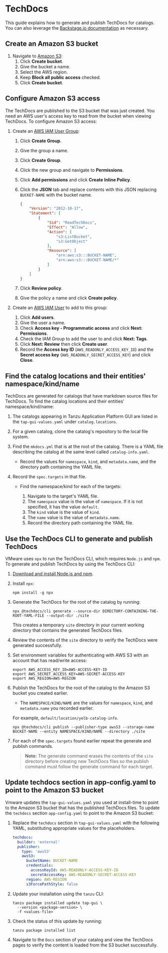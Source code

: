 # TechDocs

This guide explains how to generate and publish TechDocs for catalogs. You can also leverage the [Backstage.io documentation](https://backstage.io/docs/features/techdocs/techdocs-overview) as necessary.

## <a id="create-s3-bucket"></a>Create an Amazon S3 bucket

1. Navigate to [Amazon S3](https://s3.console.aws.amazon.com/s3/home):
    1. Click **Create bucket**.
    2. Give the bucket a name.
    3. Select the AWS region.
    4. Keep **Block all public access** checked.
    5. Click **Create bucket**.

## <a id="configure-s3-access"></a>Configure Amazon S3 access

The TechDocs are published to the S3 bucket that was just created.
You need an AWS user's access key to read from the bucket when viewing TechDocs.
To configure Amazon S3 access:

1. Create an [AWS IAM User Group](https://console.aws.amazon.com/iamv2/home#/groups):
    1. Click **Create Group**.
    2. Give the group a name.
    3. Click **Create Group**.
    4. Click the new group and navigate to **Permissions**.
    5. Click **Add permissions** and click **Create Inline Policy**.
    6. Click the **JSON** tab and replace contents with this JSON replacing `BUCKET-NAME` with the bucket name.

        ```json
        {
            "Version": "2012-10-17",
            "Statement": [
                {
                    "Sid": "ReadTechDocs",
                    "Effect": "Allow",
                    "Action": [
                        "s3:ListBucket",
                        "s3:GetObject"
                    ],
                    "Resource": [
                        "arn:aws:s3:::BUCKET-NAME",
                        "arn:aws:s3:::BUCKET-NAME/*"
                    ]
                }
            ]
        }
        ```

    7. Click **Review policy**.
    8. Give the policy a name and click **Create policy**.

2. Create an [AWS IAM User](https://console.aws.amazon.com/iamv2/home#/users) to add to this group:

   1. Click **Add users**.
   2. Give the user a name.
   3. Check **Access key - Programmatic access** and click **Next: Permissions**.
   4. Check the IAM Group to add the user to and click **Next: Tags**.
   5. Click **Next: Review** then click **Create user**.
   6. Record the **Access key ID** (`AWS_READONLY_ACCESS_KEY_ID`) and the **Secret access key** (`AWS_READONLY_SECRET_ACCESS_KEY`) and click **Close**.


## <a id="find-cat-loc-and-entities"></a>Find the catalog locations and their entities' namespace/kind/name

TechDocs are generated for catalogs that have markdown source files for TechDocs.
To find the catalog locations and their entities' namespace/kind/name:

1. The catalogs appearing in Tanzu Application Platform GUI are listed in the `tap-gui-values.yaml` under `catalog.locations`.
2. For a given catalog, clone the catalog's repository to the local file system.
3. Find the `mkdocs.yml` that is at the root of the catalog. There is a YAML file describing the catalog at the same level called `catalog-info.yaml`.

    - Record the values for `namespace`, `kind`, and `metadata.name`, and the directory path containing the YAML file.

4. Record the `spec.targets` in that file.

    - Find the namespace/kind</name> for each of the targets:

        1. Navigate to the target's YAML file.
        2. The `namespace` value is the value of `namespace`. If it is not specified, it has the value `default`.
        3. The `kind` value is the value of `kind`.
        4. The `name` value is the value of `metadata.name`.
        5. Record the directory path containing the YAML file.

## <a id="use-techdocs-cli"></a>Use the TechDocs CLI to generate and publish TechDocs

VMware uses `npx` to run the TechDocs CLI, which requires `Node.js` and `npm`.
To generate and publish TechDocs by using the TechDocs CLI:

1. [Download and install Node.js and npm](https://docs.npmjs.com/downloading-and-installing-node-js-and-npm).
2. Install `npx`:

    ```console
    npm install -g npx
    ```

3. Generate the TechDocs for the root of the catalog by running:

    ```console
    npx @techdocs/cli generate --source-dir DIRECTORY-CONTAINING-THE-ROOT-YAML-FILE --output-dir ./site
    ```

    This creates a temporary `site` directory in your current working directory that contains the generated TechDocs files.

4. Review the contents of the `site` directory to verify the TechDocs were generated successfully.
5. Set environment variables for authenticating with AWS S3 with an account that has read/write access:

    ```console
    export AWS_ACCESS_KEY_ID=AWS-ACCESS-KEY-ID
    export AWS_SECRET_ACCESS_KEY=AWS-SECRET-ACCESS-KEY
    export AWS_REGION=AWS-REGION
    ```

6. Publish the TechDocs for the root of the catalog to the Amazon S3 bucket you created earlier.

    - The `NAMESPACE/KIND/NAME` are the values for `namespace`, `kind`, and `metadata.name` you recorded earlier.

    For example, `default/location/yelb-catalog-info`.

    ```console
    npx @techdocs/cli publish --publisher-type awsS3 --storage-name BUCKET-NAME --entity NAMESPACE/KIND/NAME --directory ./site
    ```

7. For each of the `spec.targets` found earlier repeat the generate and publish commands.

    >**Note:** The generate command erases the contents of the `site` directory before creating new TechDocs files so the publish command must follow the generate command for each target.

## <a id="update-app-config.yaml"></a>Update techdocs section in app-config.yaml to point to the Amazon S3 bucket

Vmware updates the `tap-gui-values.yaml` you used at install-time to point to the Amazon S3 bucket that has the published TechDocs files.
To update the `techdocs` section `app-config.yaml` to point to the Amazon S3 bucket:

1. Replace the `techdocs` section in `tap-gui-values.yaml` with the following YAML, substituting appropriate values for the placeholders.

    ```yaml
    techdocs:
      builder: 'external'
      publisher:
        type: 'awsS3'
        awsS3:
          bucketName: BUCKET-NAME
          credentials:
            accessKeyId: AWS-READONLY-ACCESS-KEY-ID
            secretAccessKey: AWS-READONLY-SECRET-ACCESS-KEY
          region: AWS-REGION
          s3ForcePathStyle: false
    ```

2. Update your installation using the `tanzu` CLI:

    ```console
    tanzu package installed update tap-gui \
      --version <package-version> \
      -f <values-file>
    ```

3. Check the status of this update by running:

    ```console
    tanzu package installed list
    ```

4. Navigate to the `Docs` section of your catalog and view the TechDocs pages to verify the content is loaded from the S3 bucket successfully.
